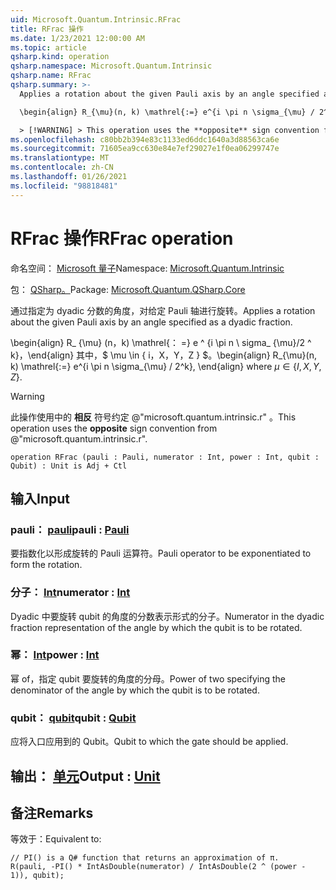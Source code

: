 ```yaml
---
uid: Microsoft.Quantum.Intrinsic.RFrac
title: RFrac 操作
ms.date: 1/23/2021 12:00:00 AM
ms.topic: article
qsharp.kind: operation
qsharp.namespace: Microsoft.Quantum.Intrinsic
qsharp.name: RFrac
qsharp.summary: >-
  Applies a rotation about the given Pauli axis by an angle specified as a dyadic fraction.

  \begin{align} R_{\mu}(n, k) \mathrel{:=} e^{i \pi n \sigma_{\mu} / 2^k}, \end{align} where $\mu \in \{I, X, Y, Z\}$.

  > [!WARNING] > This operation uses the **opposite** sign convention from > @"microsoft.quantum.intrinsic.r".
ms.openlocfilehash: c80bb2b394e83c1133ed6ddc1640a3d88563ca6e
ms.sourcegitcommit: 71605ea9cc630e84e7ef29027e1f0ea06299747e
ms.translationtype: MT
ms.contentlocale: zh-CN
ms.lasthandoff: 01/26/2021
ms.locfileid: "98818481"
---
```

# <a name="rfrac-operation"></a><span data-ttu-id="f0c2b-102">RFrac 操作</span><span class="sxs-lookup"><span data-stu-id="f0c2b-102">RFrac operation</span></span>

<span data-ttu-id="f0c2b-103">命名空间： [Microsoft 量子](xref:Microsoft.Quantum.Intrinsic)</span><span class="sxs-lookup"><span data-stu-id="f0c2b-103">Namespace: [Microsoft.Quantum.Intrinsic](xref:Microsoft.Quantum.Intrinsic)</span></span>

<span data-ttu-id="f0c2b-104">包： [QSharp。](https://nuget.org/packages/Microsoft.Quantum.QSharp.Core)</span><span class="sxs-lookup"><span data-stu-id="f0c2b-104">Package: [Microsoft.Quantum.QSharp.Core](https://nuget.org/packages/Microsoft.Quantum.QSharp.Core)</span></span>


<span data-ttu-id="f0c2b-105">通过指定为 dyadic 分数的角度，对给定 Pauli 轴进行旋转。</span><span class="sxs-lookup"><span data-stu-id="f0c2b-105">Applies a rotation about the given Pauli axis by an angle specified as a dyadic fraction.</span></span>

<span data-ttu-id="f0c2b-106">\begin{align} R_ {\mu} (n，k) \mathrel{： =} e ^ {i \pi n \ sigma_ {\mu}/2 ^ k}，\end{align} 其中，$ \mu \in \{ i，X，Y，Z \} $。</span><span class="sxs-lookup"><span data-stu-id="f0c2b-106">\begin{align} R_{\mu}(n, k) \mathrel{:=} e^{i \pi n \sigma_{\mu} / 2^k}, \end{align} where $\mu \in \{I, X, Y, Z\}$.</span></span>

> [!WARNING]
> <span data-ttu-id="f0c2b-107">此操作使用中的 **相反** 符号约定 @"microsoft.quantum.intrinsic.r" 。</span><span class="sxs-lookup"><span data-stu-id="f0c2b-107">This operation uses the **opposite** sign convention from @"microsoft.quantum.intrinsic.r".</span></span>

```qsharp
operation RFrac (pauli : Pauli, numerator : Int, power : Int, qubit : Qubit) : Unit is Adj + Ctl
```


## <a name="input"></a><span data-ttu-id="f0c2b-108">输入</span><span class="sxs-lookup"><span data-stu-id="f0c2b-108">Input</span></span>

### <a name="pauli--pauli"></a><span data-ttu-id="f0c2b-109">pauli： [pauli](xref:microsoft.quantum.lang-ref.pauli)</span><span class="sxs-lookup"><span data-stu-id="f0c2b-109">pauli : [Pauli](xref:microsoft.quantum.lang-ref.pauli)</span></span>

<span data-ttu-id="f0c2b-110">要指数化以形成旋转的 Pauli 运算符。</span><span class="sxs-lookup"><span data-stu-id="f0c2b-110">Pauli operator to be exponentiated to form the rotation.</span></span>


### <a name="numerator--int"></a><span data-ttu-id="f0c2b-111">分子： [Int](xref:microsoft.quantum.lang-ref.int)</span><span class="sxs-lookup"><span data-stu-id="f0c2b-111">numerator : [Int](xref:microsoft.quantum.lang-ref.int)</span></span>

<span data-ttu-id="f0c2b-112">Dyadic 中要旋转 qubit 的角度的分数表示形式的分子。</span><span class="sxs-lookup"><span data-stu-id="f0c2b-112">Numerator in the dyadic fraction representation of the angle by which the qubit is to be rotated.</span></span>


### <a name="power--int"></a><span data-ttu-id="f0c2b-113">幂： [Int](xref:microsoft.quantum.lang-ref.int)</span><span class="sxs-lookup"><span data-stu-id="f0c2b-113">power : [Int](xref:microsoft.quantum.lang-ref.int)</span></span>

<span data-ttu-id="f0c2b-114">幂 of，指定 qubit 要旋转的角度的分母。</span><span class="sxs-lookup"><span data-stu-id="f0c2b-114">Power of two specifying the denominator of the angle by which the qubit is to be rotated.</span></span>


### <a name="qubit--qubit"></a><span data-ttu-id="f0c2b-115">qubit： [qubit](xref:microsoft.quantum.lang-ref.qubit)</span><span class="sxs-lookup"><span data-stu-id="f0c2b-115">qubit : [Qubit](xref:microsoft.quantum.lang-ref.qubit)</span></span>

<span data-ttu-id="f0c2b-116">应将入口应用到的 Qubit。</span><span class="sxs-lookup"><span data-stu-id="f0c2b-116">Qubit to which the gate should be applied.</span></span>



## <a name="output--unit"></a><span data-ttu-id="f0c2b-117">输出： [单元](xref:microsoft.quantum.lang-ref.unit)</span><span class="sxs-lookup"><span data-stu-id="f0c2b-117">Output : [Unit](xref:microsoft.quantum.lang-ref.unit)</span></span>



## <a name="remarks"></a><span data-ttu-id="f0c2b-118">备注</span><span class="sxs-lookup"><span data-stu-id="f0c2b-118">Remarks</span></span>

<span data-ttu-id="f0c2b-119">等效于：</span><span class="sxs-lookup"><span data-stu-id="f0c2b-119">Equivalent to:</span></span>

```qsharp
// PI() is a Q# function that returns an approximation of π.
R(pauli, -PI() * IntAsDouble(numerator) / IntAsDouble(2 ^ (power - 1)), qubit);
```
